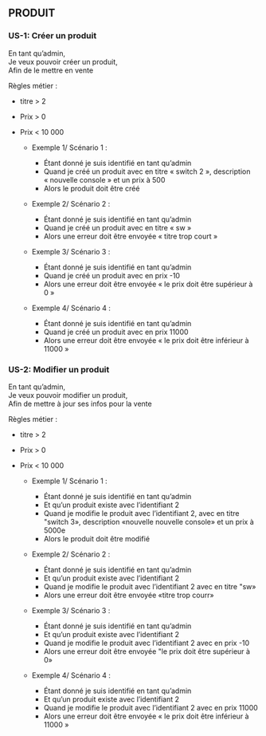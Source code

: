 ## PRODUIT

### US-1: Créer un produit

En tant qu’admin,  
Je veux pouvoir créer un produit,  
Afin de le mettre en vente

Règles métier :
- titre > 2
- Prix > 0
- Prix < 10 000

    - Exemple 1/ Scénario 1 :
        - Étant donné je suis identifié en tant qu’admin
        - Quand je créé un produit avec en titre « switch 2 », description « nouvelle console » et un prix à 500
        - Alors le produit doit être créé

    - Exemple 2/ Scénario 2 :
        - Étant donné je suis identifié en tant qu’admin
        - Quand je créé un produit avec en titre « sw »
        - Alors une erreur doit être envoyée « titre trop court »

    - Exemple 3/ Scénario 3 :
        - Étant donné je suis identifié en tant qu’admin
        - Quand je créé un produit avec en prix -10
        - Alors une erreur doit être envoyée « le prix doit être supérieur à 0 »

    - Exemple 4/ Scénario 4 :
        - Étant donné je suis identifié en tant qu’admin
        - Quand je créé un produit avec en prix 11000
        - Alors une erreur doit être envoyée « le prix doit être inférieur à 11000 »


### US-2: Modifier un produit


En tant qu’admin,  
Je veux pouvoir modifier un produit,  
Afin de mettre à jour ses infos pour la vente

Règles métier :
- titre > 2
- Prix > 0
- Prix < 10 000

    - Exemple 1/ Scénario 1 :
        - Étant donné je suis identifié en tant qu’admin
        - Et qu’un produit existe avec l’identifiant 2
        - Quand je modifie le produit avec l’identifiant 2, avec en titre "switch 3», description «nouvelle nouvelle console» et un prix à 5000e
        - Alors le produit doit être modifié

    - Exemple 2/ Scénario 2 :
        - Étant donné je suis identifié en tant qu’admin
        - Et qu’un produit existe avec l’identifiant 2
        - Quand je modifie le produit avec l’identifiant 2 avec en titre "sw»
        - Alors une erreur doit être envoyée «titre trop courr»

    - Exemple 3/ Scénario 3 :
        - Étant donné je suis identifié en tant qu’admin
        - Et qu’un produit existe avec l’identifiant 2
        - Quand je modifie le produit avec l’identifiant 2 avec en prix -10
        - Alors une erreur doit être envoyée "le prix doit être supérieur à 0»

    - Exemple 4/ Scénario 4 :
        - Étant donné je suis identifié en tant qu’admin
        - Et qu’un produit existe avec l’identifiant 2
        - Quand je modifie le produit avec l’identifiant 2 avec en prix 11000
        - Alors une erreur doit être envoyée « le prix doit être inférieur à 11000 »